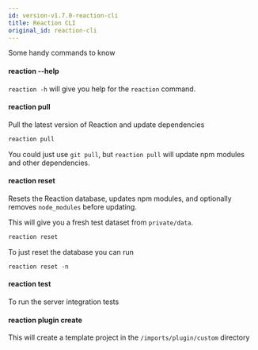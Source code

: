 ```yaml
---
id: version-v1.7.0-reaction-cli
title: Reaction CLI
original_id: reaction-cli
---
```

    
Some handy commands to know

#### reaction --help

`reaction -h` will give you help for the `reaction` command.

#### reaction pull

Pull the latest version of Reaction and update dependencies

```sh
reaction pull
```

You could just use `git pull`, but `reaction pull` will update npm modules and other dependencies.

#### reaction reset

Resets the Reaction database, updates npm modules, and optionally removes `node_modules` before updating.

This will give you a fresh test dataset from `private/data`.

```sh
reaction reset
```

To just reset the database you can run

```bsh
reaction reset -n
```

#### reaction test

To run the server integration tests

#### reaction plugin create <your-plugin-name>

This will create a template project in the `/imports/plugin/custom` directory
